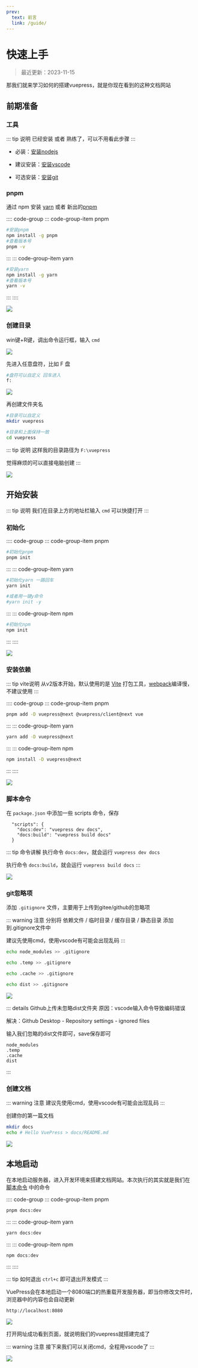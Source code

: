 ```yaml
---
prev:
  text: 前言
  link: /guide/
---
```


# 快速上手

> 最近更新：2023-11-15



那我们就来学习如何的搭建vuepress，就是你现在看到的这种文档网站


## 前期准备

### 工具

::: tip 说明
已经安装 或者 熟练了，可以不用看此步骤
:::

* 必装：[安装nodejs](https://yiov.top/website/nodejs#window%E5%AE%89%E8%A3%85)


* 建议安装：[安装vscode](https://yiov.top/daily/VSCode/)


* 可选安装：[安装git](https://yiov.top/daily/git)



### pnpm

通过 npm 安装 [yarn](https://www.yarnpkg.cn/) 或者 新出的[pnpm](https://pnpm.io/zh/)


:::: code-group
::: code-group-item pnpm
```sh
#安装pnpm
npm install -g pnpm
#查看版本号
pnpm -v
```
:::
::: code-group-item yarn
```sh
#安装yarn
npm install -g yarn
#查看版本号
yarn -v
```
:::
::::

![](./vuepress-02.png)



### 创建目录

win键+R键，调出命令运行框，输入 `cmd`

![](./vuepress-03.png)


先进入任意盘符，比如 F 盘

```sh
#盘符可以自定义 回车进入
f:
```

![](./vuepress-04.png)


再创建文件夹名


```sh
#目录可以自定义
mkdir vuepress

#目录和上面保持一致
cd vuepress
```

::: tip 说明
这样我的目录路径为 `F:\vuepress`

觉得麻烦的可以直接电脑创建
:::




![](./vuepress-05.png)




## 开始安装

::: tip 说明
我们在目录上方的地址栏输入 `cmd` 可以快捷打开
:::

### 初始化

:::: code-group
::: code-group-item pnpm
```sh
#初始化pnpm
pnpm init
```
:::
::: code-group-item yarn
```sh
#初始化yarn 一路回车
yarn init

#或者用一键y命令
#yarn init -y
```
:::
::: code-group-item npm
```sh
#初始化npm
npm init
```
:::
::::


![](./vuepress-06.png)



### 安装依赖

::: tip vite说明
从v2版本开始，默认使用的是 [Vite](https://vitejs.dev/) 打包工具，[webpack](https://webpack.js.org/)编译慢，不建议使用
:::


:::: code-group
::: code-group-item pnpm
```sh
pnpm add -D vuepress@next @vuepress/client@next vue
```
:::
::: code-group-item yarn
```sh
yarn add -D vuepress@next
```
:::
::: code-group-item npm
```sh
npm install -D vuepress@next
```
:::
::::


![](./vuepress-07.png)


### 脚本命令

在 `package.json` 中添加一些 scripts 命令，保存

```json{2-3}
  "scripts": {
    "docs:dev": "vuepress dev docs",
    "docs:build": "vuepress build docs"
  }
```

::: tip 命令讲解
执行命令 `docs:dev`，就会运行 `vuepress dev docs`

执行命令 `docs:build`，就会运行 `vuepress build docs`
:::

![](./vuepress-08.png)


### git忽略项

添加 `.gitignore` 文件，主要用于上传到gitee/github的忽略项

::: warning 注意
分别将 依赖文件 / 临时目录 / 缓存目录 / 静态目录 添加到.gitignore文件中

建议先使用cmd，使用vscode有可能会出现乱码
:::

```sh
echo node_modules >> .gitignore

echo .temp >> .gitignore

echo .cache >> .gitignore

echo dist >> .gitignore
```
![](./vuepress-09.png)


::: details Github上传未忽略dist文件夹
原因：vscode输入命令导致编码错误

解决：Github Desktop - Repository settings - ignored files

输入我们忽略的dist文件即可，save保存即可

```
node_modules
.temp
.cache
dist
```
:::




### 创建文档

::: warning 注意
建议先使用cmd，使用vscode有可能会出现乱码
:::

创建你的第一篇文档

```sh
mkdir docs
echo # Hello VuePress > docs/README.md
```


![](./vuepress-10.png)



## 本地启动

在本地启动服务器，进入开发环境来搭建文档网站。本次执行的其实就是我们在 [脚本命令](#脚本命令) 中的命令


:::: code-group
::: code-group-item pnpm
```sh
pnpm docs:dev
```
:::
::: code-group-item yarn
```sh
yarn docs:dev
```
:::
::: code-group-item npm
```sh
npm docs:dev
```
:::
::::

::: tip 如何退出
`ctrl+c` 即可退出开发模式
:::


VuePress会在本地启动一个8080端口的热重载开发服务器，即当你修改文件时，浏览器中的内容也会自动更新

`http://localhost:8080`

![](./vuepress-11.png)

打开网址成功看到页面，就说明我们的vuepress就搭建完成了

::: warning 注意
接下来我们可以关闭cmd，全程用vscode了
:::

![](./vuepress-12.png)

